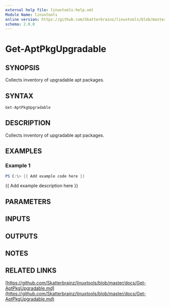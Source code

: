 ```yaml
---
external help file: linuxtools-help.xml
Module Name: linuxtools
online version: https://github.com/Skatterbrainz/linuxtools/blob/master/docs/Get-AptPkgUpgradable.md
schema: 2.0.0
---
```


# Get-AptPkgUpgradable

## SYNOPSIS
Collects inventory of upgradable apt packages.

## SYNTAX

```
Get-AptPkgUpgradable
```

## DESCRIPTION
Collects inventory of upgradable apt packages.

## EXAMPLES

### Example 1
```powershell
PS C:\> {{ Add example code here }}
```

{{ Add example description here }}

## PARAMETERS

## INPUTS

## OUTPUTS

## NOTES

## RELATED LINKS

[https://github.com/Skatterbrainz/linuxtools/blob/master/docs/Get-AptPkgUpgradable.md](https://github.com/Skatterbrainz/linuxtools/blob/master/docs/Get-AptPkgUpgradable.md)

